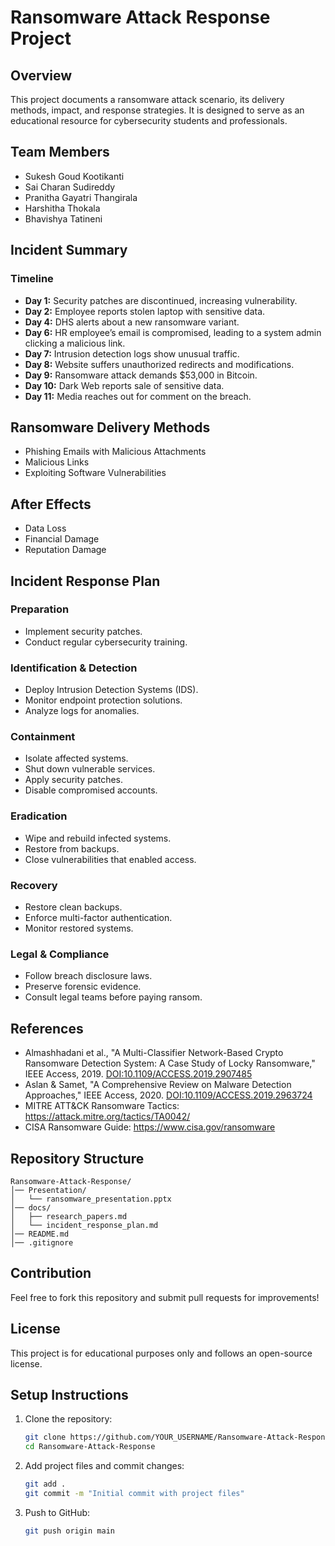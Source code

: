 # Ransomware Attack Response Project

## Overview
This project documents a ransomware attack scenario, its delivery methods, impact, and response strategies. It is designed to serve as an educational resource for cybersecurity students and professionals.

## Team Members
- Sukesh Goud Kootikanti  
- Sai Charan Sudireddy  
- Pranitha Gayatri Thangirala  
- Harshitha Thokala  
- Bhavishya Tatineni  

## Incident Summary

### Timeline
- **Day 1:** Security patches are discontinued, increasing vulnerability.
- **Day 2:** Employee reports stolen laptop with sensitive data.
- **Day 4:** DHS alerts about a new ransomware variant.
- **Day 6:** HR employee’s email is compromised, leading to a system admin clicking a malicious link.
- **Day 7:** Intrusion detection logs show unusual traffic.
- **Day 8:** Website suffers unauthorized redirects and modifications.
- **Day 9:** Ransomware attack demands $53,000 in Bitcoin.
- **Day 10:** Dark Web reports sale of sensitive data.
- **Day 11:** Media reaches out for comment on the breach.

## Ransomware Delivery Methods
- Phishing Emails with Malicious Attachments
- Malicious Links
- Exploiting Software Vulnerabilities

## After Effects
- Data Loss
- Financial Damage
- Reputation Damage

## Incident Response Plan

### Preparation
- Implement security patches.
- Conduct regular cybersecurity training.

### Identification & Detection
- Deploy Intrusion Detection Systems (IDS).
- Monitor endpoint protection solutions.
- Analyze logs for anomalies.

### Containment
- Isolate affected systems.
- Shut down vulnerable services.
- Apply security patches.
- Disable compromised accounts.

### Eradication
- Wipe and rebuild infected systems.
- Restore from backups.
- Close vulnerabilities that enabled access.

### Recovery
- Restore clean backups.
- Enforce multi-factor authentication.
- Monitor restored systems.

### Legal & Compliance
- Follow breach disclosure laws.
- Preserve forensic evidence.
- Consult legal teams before paying ransom.

## References
- Almashhadani et al., "A Multi-Classifier Network-Based Crypto Ransomware Detection System: A Case Study of Locky Ransomware," IEEE Access, 2019. [DOI:10.1109/ACCESS.2019.2907485](https://doi.org/10.1109/ACCESS.2019.2907485)
- Aslan & Samet, "A Comprehensive Review on Malware Detection Approaches," IEEE Access, 2020. [DOI:10.1109/ACCESS.2019.2963724](https://doi.org/10.1109/ACCESS.2019.2963724)
- MITRE ATT&CK Ransomware Tactics: <https://attack.mitre.org/tactics/TA0042/>
- CISA Ransomware Guide: <https://www.cisa.gov/ransomware>

## Repository Structure
```
Ransomware-Attack-Response/
│── Presentation/
│   └── ransomware_presentation.pptx
│── docs/
│   ├── research_papers.md
│   └── incident_response_plan.md
│── README.md
│── .gitignore
```

## Contribution
Feel free to fork this repository and submit pull requests for improvements!

## License
This project is for educational purposes only and follows an open-source license.

## Setup Instructions
1. Clone the repository:
   ```bash
   git clone https://github.com/YOUR_USERNAME/Ransomware-Attack-Response.git
   cd Ransomware-Attack-Response
   ```

2. Add project files and commit changes:
   ```bash
   git add .
   git commit -m "Initial commit with project files"
   ```

3. Push to GitHub:
   ```bash
   git push origin main
   ```
